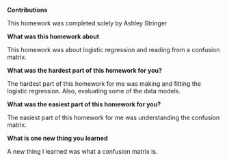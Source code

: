 **Contributions** 

This homework was completed solely by Ashley Stringer

**What was this homework about** 

This homework was about logistic regression and reading from a confusion matrix.

**What was the hardest part of this homework for you?** 

The hardest part of this homework for me was making and fitting the logistic regression. Also, evaluating some of the data models.

**What was the easiest part of this homework for you?** 

The easiest part of this homework for me was understanding the confusion matrix.

**What is one new thing you learned** 

A new thing I learned was what a confusion matrix is.
